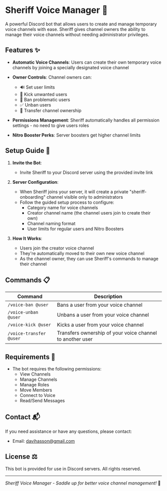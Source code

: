 # Sheriff Voice Manager 🤠

A powerful Discord bot that allows users to create and manage temporary voice channels with ease. Sheriff gives channel owners the ability to manage their voice channels without needing administrator privileges.

## Features ✨

- **Automatic Voice Channels**: Users can create their own temporary voice channels by joining a specially designated voice channel
- **Owner Controls**: Channel owners can:

  - 🔊 Set user limits
  - 👢 Kick unwanted users
  - 🚫 Ban problematic users
  - ✅ Unban users
  - 👑 Transfer channel ownership

- **Permissions Management**: Sheriff automatically handles all permission settings - no need to give users roles
- **Nitro Booster Perks**: Server boosters get higher channel limits

## Setup Guide 🚀

1. **Invite the Bot**:

   - Invite Sheriff to your Discord server using the provided invite link

2. **Server Configuration**:

   - When Sheriff joins your server, it will create a private "sheriff-onboarding" channel visible only to administrators
   - Follow the guided setup process to configure:
     - Category name for voice channels
     - Creator channel name (the channel users join to create their own)
     - Channel naming format
     - User limits for regular users and Nitro Boosters

3. **How It Works**:
   - Users join the creator voice channel
   - They're automatically moved to their own new voice channel
   - As the channel owner, they can use Sheriff's commands to manage their channel

## Commands 📋

| Command                 | Description                                               |
| ----------------------- | --------------------------------------------------------- |
| `/voice-ban @user`      | Bans a user from your voice channel                       |
| `/voice-unban @user`    | Unbans a user from your voice channel                     |
| `/voice-kick @user`     | Kicks a user from your voice channel                      |
| `/voice-transfer @user` | Transfers ownership of your voice channel to another user |

## Requirements 🔧

- The bot requires the following permissions:
  - View Channels
  - Manage Channels
  - Manage Roles
  - Move Members
  - Connect to Voice
  - Read/Send Messages

## Contact 📬

If you need assistance or have any questions, please contact:

- Email: davihasson@gmail.com

## License ⚖️

This bot is provided for use in Discord servers. All rights reserved.

---

_Sheriff Voice Manager - Saddle up for better voice channel management!_ 🤠
